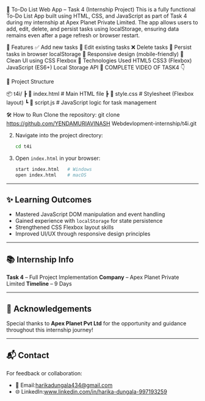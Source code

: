 📝 To-Do List Web App – Task 4 (Internship Project)
This is a fully functional To-Do List App built using HTML, CSS, and JavaScript as part of Task 4 during my internship at Apex Planet Private Limited. The app allows users to add, edit, delete, and persist tasks using localStorage, ensuring data remains even after a page refresh or browser restart.

🚀 Features
✅ Add new tasks
📝 Edit existing tasks
❌ Delete tasks
💾 Persist tasks in browser localStorage
📱 Responsive design (mobile-friendly)
🎨 Clean UI using CSS Flexbox
🔧 Technologies Used
HTML5
CSS3 (Flexbox)
JavaScript (ES6+)
Local Storage API
📸 COMPLETE VIDEO OF TASK4 👇



📁 Project Structure

📦 t4i/
┣ 📜 index.html         # Main HTML file
┣ 📜 style.css          # Stylesheet (Flexbox layout)
┗ 📜 script.js          # JavaScript logic for task management

🛠️ How to Run
Clone the repository:
git clone https://github.com/YENDAMURIAVINASH
Webdevlopment-internship/t4i.git


2. Navigate into the project directory:

   ```bash
   cd t4i
   ```

3. Open `index.html` in your browser:

   ```bash
   start index.html   # Windows
   open index.html    # macOS
   ```

---

## ✨ Learning Outcomes

* Mastered JavaScript DOM manipulation and event handling
* Gained experience with `localStorage` for state persistence
* Strengthened CSS Flexbox layout skills
* Improved UI/UX through responsive design principles

---

## 📚 Internship Info

**Task 4** – Full Project Implementation
**Company** – Apex Planet Private Limited
**Timeline** – 9 Days

---

## 🙌 Acknowledgements

Special thanks to **Apex Planet Pvt Ltd** for the opportunity and guidance throughout this internship journey!

---

## 📬 Contact

For feedback or collaboration:

* 📧 Email:harikadungala434@gmail.com
* 🌐 LinkedIn:www.linkedin.com/in/harika-dungala-997193259


```
